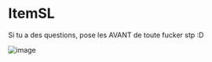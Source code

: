 # ItemSL

Si tu a des questions, pose les AVANT de toute fucker stp :D


![image](https://github.com/RealVeeBizRepo/ItemSL/assets/3772136/d6732749-dd34-4397-a7e3-632acac2c678)
